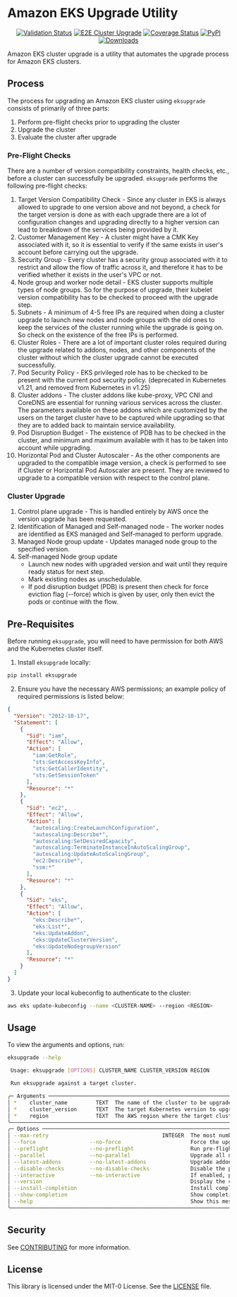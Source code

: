 # Amazon EKS Upgrade Utility

<p align="center">
<a href="https://github.com/aws-samples/eks-cluster-upgrade/actions/workflows/validate.yaml"><img alt="Validation Status" src="https://github.com/aws-samples/eks-cluster-upgrade/actions/workflows/validate.yaml/badge.svg?branch=main&event=push"></a>
<a href="https://github.com/aws-samples/eks-cluster-upgrade/actions/workflows/e2e-test.yaml"><img alt="E2E Cluster Upgrade" src="https://github.com/aws-samples/eks-cluster-upgrade/actions/workflows/e2e-test.yaml/badge.svg?branch=main"></a>
<a href="https://codecov.io/github/aws-samples/eks-cluster-upgrade?branch=main"><img alt="Coverage Status" src="https://codecov.io/github/aws-samples/eks-cluster-upgrade/coverage.svg?branch=main"></a>
<a href="https://pypi.org/project/eksupgrade/"><img alt="PyPI" src="https://img.shields.io/pypi/v/eksupgrade"></a>
<a href="https://pepy.tech/project/eksupgrade"><img alt="Downloads" src="https://pepy.tech/badge/eksupgrade"></a>
</p>

Amazon EKS cluster upgrade is a utility that automates the upgrade process for Amazon EKS clusters.

## Process

The process for upgrading an Amazon EKS cluster using `eksupgrade` consists of primarily of three parts:

1. Perform pre-flight checks prior to upgrading the cluster
2. Upgrade the cluster
3. Evaluate the cluster after upgrade

### Pre-Flight Checks

There are a number of version compatibility constraints, health checks, etc., before a cluster can successfully be upgraded. `eksupgrade` performs the following pre-flight checks:

1. Target Version Compatibility Check - Since any cluster in EKS is always allowed to upgrade to one version above and not beyond, a check for the target version is done as with each upgrade there are a lot of configuration changes and upgrading directly to a higher version can lead to breakdown of the services being provided by it.
2. Customer Management Key - A cluster might have a CMK Key associated with it, so it is essential to verify if the same exists in user's account before carrying out the upgrade.
3. Security Group - Every cluster has a security group associated with it to restrict and allow the flow of traffic across it, and therefore it has to be verified whether it exists in the user's VPC or not.
4. Node group and worker node detail - EKS cluster supports multiple types of node groups. So for the purpose of upgrade, their kubelet version compatibility has to be checked to proceed with the upgrade step.
5. Subnets - A minimum of 4-5 free IPs are required when doing a cluster upgrade to launch new nodes and node groups with the old ones to keep the services of the cluster running while the upgrade is going on. So check on the existence of the free IPs is performed.
6. Cluster Roles - There are a lot of important cluster roles required during the upgrade related to addons, nodes, and other components of the cluster without which the cluster upgrade cannot be executed successfully.
7. Pod Security Policy - EKS privileged role has to be checked to be present with the current pod security policy. (deprecated in Kubernetes v1.21, and removed from Kubernetes in v1.25)
8. Cluster addons - The cluster addons like kube-proxy, VPC CNI and CoreDNS are essential for running various services across the cluster. The parameters available on these addons which are customized by the users on the target cluster have to be captured while upgrading so that they are to added back to maintain service availability.
9. Pod Disruption Budget - The existence of PDB has to be checked in the cluster, and minimum and maximum available with it has to be taken into account while upgrading.
10. Horizontal Pod and Cluster Autoscaler - As the other components are upgraded to the compatible image version, a check is performed to see if Cluster or Horizontal Pod Autoscaler are present. They are reviewed to upgrade to a compatible version with respect to the control plane.

### Cluster Upgrade

1. Control plane upgrade - This is handled entirely by AWS once the version upgrade has been requested.
2. Identification of Managed and Self-managed node - The worker nodes are identified as EKS managed and Self-managed to perform upgrade.
3. Managed Node group update - Updates managed node group to the specified version.
4. Self-managed Node group update
   - Launch new nodes with upgraded version and wait until they require ready status for next step.
   - Mark existing nodes as unschedulable.
   - If pod disruption budget (PDB) is present then check for force eviction flag (--force) which is given by user, only then evict the pods or continue with the flow.

## Pre-Requisites

Before running `eksupgrade`, you will need to have permission for both AWS and the Kubernetes cluster itself.

1. Install `eksupgrade` locally:

```sh
pip install eksupgrade
```

2. Ensure you have the necessary AWS permissions; an example policy of required permissions is listed below:

```json
{
  "Version": "2012-10-17",
  "Statement": [
    {
      "Sid": "iam",
      "Effect": "Allow",
      "Action": [
        "iam:GetRole",
        "sts:GetAccessKeyInfo",
        "sts:GetCallerIdentity",
        "sts:GetSessionToken"
      ],
      "Resource": "*"
    },
    {
      "Sid": "ec2",
      "Effect": "Allow",
      "Action": [
        "autoscaling:CreateLaunchConfiguration",
        "autoscaling:Describe*",
        "autoscaling:SetDesiredCapacity",
        "autoscaling:TerminateInstanceInAutoScalingGroup",
        "autoscaling:UpdateAutoScalingGroup",
        "ec2:Describe*",
        "ssm:*"
      ],
      "Resource": "*"
    },
    {
      "Sid": "eks",
      "Effect": "Allow",
      "Action": [
        "eks:Describe*",
        "eks:List*",
        "eks:UpdateAddon",
        "eks:UpdateClusterVersion",
        "eks:UpdateNodegroupVersion"
      ],
      "Resource": "*"
    }
  ]
}
```

3. Update your local kubeconfig to authenticate to the cluster:

```sh
aws eks update-kubeconfig --name <CLUSTER-NAME> --region <REGION>
```

## Usage

To view the arguments and options, run:

```sh
eksupgrade --help
```

```sh
 Usage: eksupgrade [OPTIONS] CLUSTER_NAME CLUSTER_VERSION REGION

 Run eksupgrade against a target cluster.

╭─ Arguments ─────────────────────────────────────────────────────────────────────────────────────────────────────────────────────────────────────────────────────────────────────────────────────────────────────────╮
│ *    cluster_name         TEXT  The name of the cluster to be upgraded [default: None] [required]                                                                                                                   │
│ *    cluster_version      TEXT  The target Kubernetes version to upgrade the cluster to [default: None] [required]                                                                                                  │
│ *    region               TEXT  The AWS region where the target cluster resides [default: None] [required]                                                                                                          │
╰─────────────────────────────────────────────────────────────────────────────────────────────────────────────────────────────────────────────────────────────────────────────────────────────────────────────────────╯
╭─ Options ───────────────────────────────────────────────────────────────────────────────────────────────────────────────────────────────────────────────────────────────────────────────────────────────────────────╮
│ --max-retry                                    INTEGER  The most number of times to retry an upgrade [default: 2]                                                                                                   │
│ --force                 --no-force                      Force the upgrade (e.g. pod eviction with PDB) [default: no-force]                                                                                          │
│ --preflight             --no-preflight                  Run pre-flight check without upgrade [default: no-preflight]                                                                                                │
│ --parallel              --no-parallel                   Upgrade all nodegroups in parallel [default: no-parallel]                                                                                                   │
│ --latest-addons         --no-latest-addons              Upgrade addons to the latest eligible version instead of default [default: no-latest-addons]                                                                │
│ --disable-checks        --no-disable-checks             Disable the pre-flight and post-flight checks during upgrade scenarios [default: no-disable-checks]                                                         │
│ --interactive           --no-interactive                If enabled, prompt the user for confirmations [default: interactive]                                                                                        │
│ --version                                               Display the current eksupgrade version                                                                                                                      │
│ --install-completion                                    Install completion for the current shell.                                                                                                                   │
│ --show-completion                                       Show completion for the current shell, to copy it or customize the installation.                                                                            │
│ --help                                                  Show this message and exit.                                                                                                                                 │
╰─────────────────────────────────────────────────────────────────────────────────────────────────────────────────────────────────────────────────────────────────────────────────────────────────────────────────────╯
```

## Security

See [CONTRIBUTING](CONTRIBUTING.md#security-issue-notifications) for more information.

## License

This library is licensed under the MIT-0 License. See the [LICENSE](LICENSE) file.
